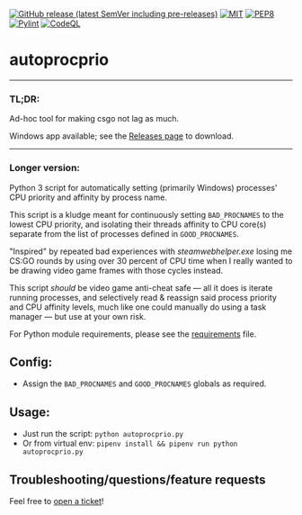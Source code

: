 [![GitHub release (latest SemVer including pre-releases)](https://img.shields.io/github/v/release/Rainyan/autoprocprio?include_prereleases)](https://github.com/Rainyan/autoprocprio/releases)
[![MIT](https://img.shields.io/github/license/Rainyan/discord-bot-ntpug)](LICENSE)
[![PEP8](https://img.shields.io/badge/code%20style-pep8-orange.svg)](https://www.python.org/dev/peps/pep-0008/)
[![Pylint](https://github.com/Rainyan/autoprocprio/actions/workflows/pycodestyle.yml/badge.svg)](https://github.com/Rainyan/autoprocprio/actions/workflows/pycodestyle.yml)
[![CodeQL](https://github.com/Rainyan/discord-bot-ntpug/actions/workflows/codeql-analysis.yml/badge.svg)](https://github.com/Rainyan/discord-bot-ntpug/actions/workflows/codeql-analysis.yml)

# autoprocprio

<hr>

### TL;DR:

Ad-hoc tool for making csgo not lag as much.

Windows app available; see the [Releases page](https://github.com/Rainyan/autoprocprio/releases) to download.

<hr>

### Longer version:

Python 3 script for automatically setting (primarily Windows) processes' CPU priority and affinity by process name. 

This script is a kludge meant for continuously setting `BAD_PROCNAMES` to
the lowest CPU priority, and isolating their threads affinity to CPU core(s)
separate from the list of processes defined in `GOOD_PROCNAMES`.

"Inspired" by repeated bad experiences with *steamwebhelper.exe* losing me
CS:GO rounds by using over 30 percent of CPU time when I really wanted to be
drawing video game frames with those cycles instead.

This script *should* be video game anti-cheat safe — all it does is iterate
running processes, and selectively read & reassign said process priority and
CPU affinity levels, much like one could manually do using a task manager — but use at your own risk.

For Python module requirements, please see the [requirements](requirements.txt) file.

## Config:
  - Assign the `BAD_PROCNAMES` and `GOOD_PROCNAMES` globals as required.

## Usage:
  - Just run the script: `python autoprocprio.py`
  - Or from virtual env: `pipenv install && pipenv run python autoprocprio.py`

## Troubleshooting/questions/feature requests
Feel free to [open a ticket](https://github.com/Rainyan/autoprocprio/issues)!
